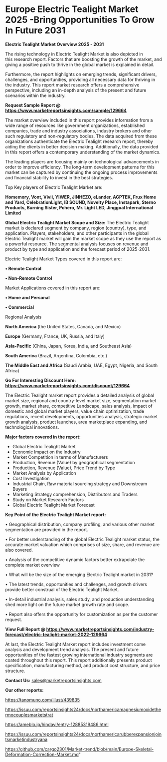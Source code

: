 # Europe Electric Tealight Market 2025 -Bring Opportunities To Grow In Future 2031

<Strong> Electric Tealight Market Overview 2025 - 2031</strong>

The rising technology in Electric Tealight Market is also depicted in this research report. Factors that are boosting the growth of the market, and giving a positive push to thrive in the global market is explained in detail.

Furthermore, the report highlights on emerging trends, significant drivers, challenges, and opportunities, providing all necessary data for thriving in the industry. This report market research offers a comprehensive perspective, including an in-depth analysis of the present and future scenarios within the industry.

<strong>Request Sample Report @ <a href=https://www.marketreportsinsights.com/sample/129664>https://www.marketreportsinsights.com/sample/129664</a></strong>

The market overview included in this report provides information from a wide range of resources like government organizations, established companies, trade and industry associations, industry brokers and other such regulatory and non-regulatory bodies. The data acquired from these organizations authenticate the Electric Tealight research report, thereby aiding the clients in better decision making. Additionally, the data provided in this report offers a contemporary understanding of the market dynamics.

The leading players are focusing mainly on technological advancements in order to improve efficiency. The long-term development patterns for this market can be captured by continuing the ongoing process improvements and financial stability to invest in the best strategies.

Top Key players of Electric Tealight Market are:

<strong>Homemory, Vont, Vivii, YIWER, JINHEZO, eLander, AGPTEK, Frux Home and Yard, CelebrationLight, IB SOUND, Novelty Place, Instapark, Sterno Products, Burning Sister, Pchero, Mr. Light LED, Jinggoal International Limited</strong>

<strong><b>Global Electric Tealight Market Scope and Size:</b></strong>
The Electric Tealight market is declared segment by company, region (country), type, and application. Players, stakeholders, and other participants in the global Electric Tealight market will gain the market scope as they use the report as a powerful resource. The segmental analysis focuses on revenue and product by type and application and the forecast period of 2025-2031.

Electric Tealight Market Types covered in this report are:

<strong>• Remote Control

• Non-Remote Control</strong>

Market Applications covered in this report are:

<strong>• Home and Personal

• Commercial</strong> 

Regional Analysis

<strong>North America</strong> (the United States, Canada, and Mexico)

<strong>Europe</strong> (Germany, France, UK, Russia, and Italy)

<strong>Asia-Pacific</strong> (China, Japan, Korea, India, and Southeast Asia)

<strong>South America</strong> (Brazil, Argentina, Colombia, etc.)

<strong>The Middle East and Africa</strong> (Saudi Arabia, UAE, Egypt, Nigeria, and South Africa)

<strong>Go For Interesting Discount Here: <a href=https://www.marketreportsinsights.com/discount/129664>https://www.marketreportsinsights.com/discount/129664</a></strong>

The Electric Tealight market report provides a detailed analysis of global market size, regional and country-level market size, segmentation market growth, market share, competitive Landscape, sales analysis, impact of domestic and global market players, value chain optimization, trade regulations, recent developments, opportunities analysis, strategic market growth analysis, product launches, area marketplace expanding, and technological innovations.

<strong><b>Major factors covered in the report:</b></strong>
<ul>
  <li>Global Electric Tealight Market </li>
  <li>Economic Impact on the Industry</li>
  <li>Market Competition in terms of Manufacturers</li>
  <li>Production, Revenue (Value) by geographical segmentation</li>
  <li>Production, Revenue (Value), Price Trend by Type</li>
  <li>Market Analysis by Application</li>
  <li>Cost Investigation</li>
  <li>Industrial Chain, Raw material sourcing strategy and Downstream Buyers</li>
  <li>Marketing Strategy comprehension, Distributors and Traders</li>
  <li>Study on Market Research Factors</li>
  <li>Global Electric Tealight Market Forecast</li>
</ul>

<strong><b>Key Point of the Electric Tealight Market report:</b></strong>

• Geographical distribution, company profiling, and various other market segmentation are provided in the report.

• For better understanding of the global Electric Tealight market status, the accurate market valuation which comprises of size, share, and revenue are also covered.

• Analysis of the competitive dynamic factors better extrapolate the complete market overview

• What will be the size of the emerging Electric Tealight market in 2031?

• The latest trends, opportunities and challenges, and growth drivers provide better construal of the Electric Tealight Market.

• In-detail industrial analysis, sales study, and production understanding shed more light on the future market growth rate and scope.

• Report also offers the opportunity for customization as per the customer request.

<strong><b>View Full Report @ <a href=https://www.marketreportsinsights.com/industry-forecast/electric-tealight-market-2022-129664>https://www.marketreportsinsights.com/industry-forecast/electric-tealight-market-2022-129664</a></b></strong>


At last, the Electric Tealight Market report includes investment come analysis and development trend analysis. The present and future opportunities of the fastest growing international industry segments are coated throughout this report. This report additionally presents product specification, manufacturing method, and product cost structure, and price structure.

<strong>Contact Us:</strong>
sales@marketreportsinsights.com

<strong>Our other reports:</strong>

<a href=https://tanomuno.com/illust/439835>https://tanomuno.com/illust/439835</a>

<a href=https://issuu.com/reportsinsights24/docs/northamericamagnesiumoxidethermocouplesmarketstrat>https://issuu.com/reportsinsights24/docs/northamericamagnesiumoxidethermocouplesmarketstrat</a>

<a href=https://ameblo.jp/hindavi/entry-12885319486.html>https://ameblo.jp/hindavi/entry-12885319486.html</a>

<a href=https://issuu.com/reportsinsights24/docs/northamericarubberexpansionjointsmarketindustryana>https://issuu.com/reportsinsights24/docs/northamericarubberexpansionjointsmarketindustryana</a>

<a href=https://github.com/cargo2301/Market-trend/blob/main/Europe-Skeletal-Deformation-Correction-Market.md>https://github.com/cargo2301/Market-trend/blob/main/Europe-Skeletal-Deformation-Correction-Market.md</a>"

